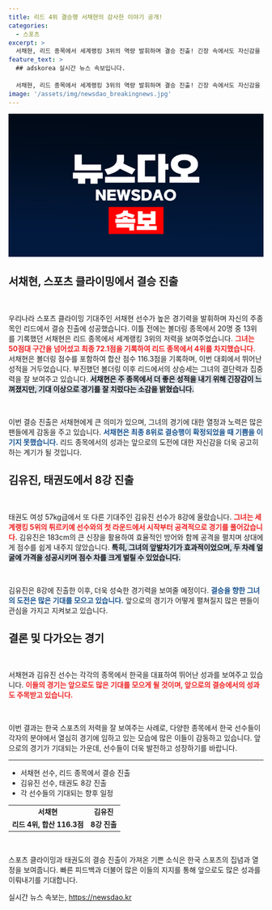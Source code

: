 ```yaml
---
title: 리드 4위 결승행 서채현의 감사한 이야기 공개!
categories:
  - 스포츠
excerpt: >
  서채현, 리드 종목에서 세계랭킹 3위의 역량 발휘하며 결승 진출! 긴장 속에서도 자신감을 잃지 않고 4위에 올라 눈길을 끌었다. 김유진도 태권도 8강 진출로 한국의 기대주로 떠오르는 모습. 궁금하다면 클릭!
feature_text: >
  ## adskorea 실시간 뉴스 속보입니다.

  서채현, 리드 종목에서 세계랭킹 3위의 역량 발휘하며 결승 진출! 긴장 속에서도 자신감을 잃지 않고 4위에 올라 눈길을 끌었다. 김유진도 태권도 8강 진출로 한국의 기대주로 떠오르는 모습. 궁금하다면 클릭!
image: '/assets/img/newsdao_breakingnews.jpg'
---
```


<p><img src="/assets/img/newsdao_breakingnews.jpg" alt="adskorea 속보" /></p>

<h2 data-ke-size="size26">서채현, 스포츠 클라이밍에서 결승 진출</h2>

<p data-ke-size="size16">&nbsp;</p>

<p>우리나라 스포츠 클라이밍 기대주인 서채현 선수가 높은 경기력을 발휘하며 자신의 주종목인 리드에서 결승 진출에 성공했습니다. 이틀 전에는 볼더링 종목에서 20명 중 13위를 기록했던 서채현은 리드 종목에서 세계랭킹 3위의 저력을 보여주었습니다. <b><span style="color: #ee2323;">그녀는 50점대 구간을 넘어섰고 최종 72.1점을 기록하여 리드 종목에서 4위를 차지했습니다.</span></b> 서채현은 볼더링 점수를 포함하여 합산 점수 116.3점을 기록하며, 이번 대회에서 뛰어난 성적을 거두었습니다. 부진했던 볼더링 이후 리드에서의 상승세는 그녀의 결단력과 집중력을 잘 보여주고 있습니다. <b><span style="background-color: #21538527;">서채현은 주 종목에서 더 좋은 성적을 내기 위해 긴장감이 느껴졌지만, 기대 이상으로 경기를 잘 치렀다는 소감을 밝혔습니다.</span></b> </p>

<p data-ke-size="size16">&nbsp;</p>

<p>이번 결승 진출은 서채현에게 큰 의미가 있으며, 그녀의 경기에 대한 열정과 노력은 많은 팬들에게 감동을 주고 있습니다. <b><span style="color: #1a5490;">서채현은 최종 8위로 결승행이 확정되었을 때 기쁨을 이기지 못했습니다.</span></b> 리드 종목에서의 성과는 앞으로의 도전에 대한 자신감을 더욱 공고히 하는 계기가 될 것입니다.</p>

<h2 data-ke-size="size26">김유진, 태권도에서 8강 진출</h2>

<p data-ke-size="size16">&nbsp;</p>

<p>태권도 여성 57kg급에서 또 다른 기대주인 김유진 선수가 8강에 올랐습니다. <b><span style="color: #ee2323;">그녀는 세계랭킹 5위의 튀르키예 선수와의 첫 라운드에서 시작부터 공격적으로 경기를 풀어갔습니다.</span></b> 김유진은 183cm의 큰 신장을 활용하여 효율적인 방어와 함께 공격을 펼치며 상대에게 점수를 쉽게 내주지 않았습니다. <b><span style="background-color: #21538527;">특히, 그녀의 앞발차기가 효과적이었으며, 두 차례 얼굴에 가격을 성공시키며 점수 차를 크게 벌릴 수 있었습니다.</span></b></p>

<p data-ke-size="size16">&nbsp;</p>

<p>김유진은 8강에 진출한 이후, 더욱 성숙한 경기력을 보여줄 예정이다. <b><span style="color: #1a5490;">결승을 향한 그녀의 도전은 많은 기대를 모으고 있습니다.</span></b> 앞으로의 경기가 어떻게 펼쳐질지 많은 팬들이 관심을 가지고 지켜보고 있습니다. </p>

<h2 data-ke-size="size26">결론 및 다가오는 경기</h2>

<p data-ke-size="size16">&nbsp;</p>

<p>서채현과 김유진 선수는 각각의 종목에서 한국을 대표하여 뛰어난 성과를 보여주고 있습니다. <b><span style="color: #ee2323;">이들의 경기는 앞으로도 많은 기대를 모으게 될 것이며, 앞으로의 결승에서의 성과도 주목받고 있습니다.</span></b> </p>

<p data-ke-size="size16">&nbsp;</p>

<p>이번 결과는 한국 스포츠의 저력을 잘 보여주는 사례로, 다양한 종목에서 한국 선수들이 각자의 분야에서 열심히 경기에 임하고 있는 모습에 많은 이들이 감동하고 있습니다. 앞으로의 경기가 기대되는 가운데, 선수들이 더욱 발전하고 성장하기를 바랍니다. </p>

<hr />

<ul>
    <li>서채현 선수, 리드 종목에서 결승 진출</li>
    <li>김유진 선수, 태권도 8강 진출</li>
    <li>각 선수들의 기대되는 향후 일정</li>
</ul>

<table style="width: 100%;">
    <tr>
        <td style="text-align: center; height: 17px;"><b>서채현</b></td>
        <td style="text-align: center; height: 17px;"><b>김유진</b></td>
    </tr>
    <tr>
        <td style="text-align: center; height: 17px;"><b>리드 4위, 합산 116.3점</b></td>
        <td style="text-align: center; height: 17px;"><b>8강 진출</b></td>
    </tr>
</table> 

<p data-ke-size="size16">&nbsp;</p>

<p>스포츠 클라이밍과 태권도의 결승 진출이 가져온 기쁜 소식은 한국 스포츠의 집념과 열정을 보여줍니다. 빠른 피드백과 더불어 많은 이들의 지지를 통해 앞으로도 많은 성과를 이뤄내기를 기대합니다.</p>
실시간 뉴스 속보는, <a href="https://newsdao.kr" rel="dofollow">https://newsdao.kr</a>


